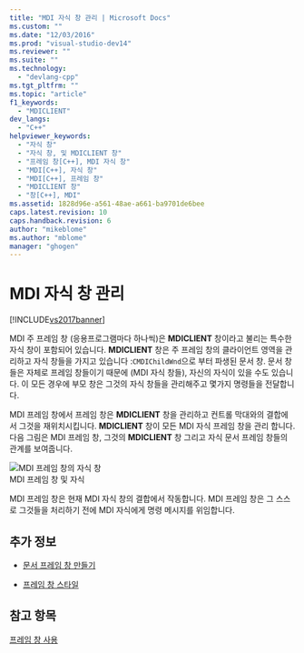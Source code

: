 ```yaml
---
title: "MDI 자식 창 관리 | Microsoft Docs"
ms.custom: ""
ms.date: "12/03/2016"
ms.prod: "visual-studio-dev14"
ms.reviewer: ""
ms.suite: ""
ms.technology: 
  - "devlang-cpp"
ms.tgt_pltfrm: ""
ms.topic: "article"
f1_keywords: 
  - "MDICLIENT"
dev_langs: 
  - "C++"
helpviewer_keywords: 
  - "자식 창"
  - "자식 창, 및 MDICLIENT 창"
  - "프레임 창[C++], MDI 자식 창"
  - "MDI[C++], 자식 창"
  - "MDI[C++], 프레임 창"
  - "MDICLIENT 창"
  - "창[C++], MDI"
ms.assetid: 1828d96e-a561-48ae-a661-ba9701de6bee
caps.latest.revision: 10
caps.handback.revision: 6
author: "mikeblome"
ms.author: "mblome"
manager: "ghogen"
---
```

# MDI 자식 창 관리
[!INCLUDE[vs2017banner](../assembler/inline/includes/vs2017banner.md)]

MDI 주 프레임 창 \(응용프로그램마다 하나씩\)은 **MDICLIENT** 창이라고 불리는 특수한 자식 창이 포함되어 있습니다.  **MDICLIENT** 창은 주 프레임 창의 클라이언트 영역을 관리하고 자식 창들을 가지고 있습니다 :`CMDIChildWnd`으로 부터 파생된 문서 창.  문서 창들은 자체로 프레임 창들이기 때문에 \(MDI 자식 창들\), 자신의 자식이 있을 수도 있습니다.   이 모든 경우에 부모 창은 그것의 자식 창들을 관리해주고 몇가지 명령들을 전달합니다.  
  
 MDI 프레임 창에서 프레임 창은 **MDICLIENT** 창을 관리하고 컨트롤 막대와의 결합에서 그것을 재위치시킵니다.  **MDICLIENT** 창이 모든 MDI 자식 프레임 창을 관리 합니다.  다음 그림은 MDI 프레임 창, 그것의 **MDICLIENT** 창 그리고 자식 문서 프레임 창들의 관계를 보여줍니다.  
  
 ![MDI 프레임 창의 자식 창](../mfc/media/vc37gb1.png "vc37GB1")  
MDI 프레임 창 및 자식  
  
 MDI 프레임 창은 현재 MDI 자식 창의 결합에서 작동합니다.  MDI 프레임 창은 그 스스로 그것들을 처리하기 전에 MDI 자식에게 명령 메시지를 위임합니다.  
  
## 추가 정보  
  
-   [문서 프레임 창 만들기](../mfc/creating-document-frame-windows.md)  
  
-   [프레임 창 스타일](../mfc/frame-window-styles-cpp.md)  
  
## 참고 항목  
 [프레임 창 사용](../mfc/using-frame-windows.md)